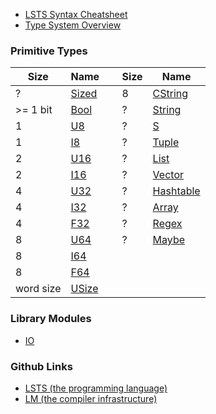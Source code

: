 <link rel="stylesheet" type="text/css" href="styles.css">

* [LSTS Syntax Cheatsheet](https://andrew-johnson-4.github.io/lsts-language-reference/lsts-syntax)
* [Type System Overview](https://andrew-johnson-4.github.io/lsts-language-reference/type-system)

### Primitive Types
  
| Size      | Name                                                                          |        | Size   | Name |
| --------- | ----------------------------------------------------------------------------- | ------ | ------ | ---- |
| ?         | [Sized](https://andrew-johnson-4.github.io/lsts-language-reference/lib-sized) | &nbsp; | 8      | [CString](https://andrew-johnson-4.github.io/lsts-language-reference/lib-cstring) |
| >= 1 bit  | [Bool](https://andrew-johnson-4.github.io/lsts-language-reference/lib-bool)   | &nbsp; | ?      | [String](https://andrew-johnson-4.github.io/lsts-language-reference/lib-string) |
| 1         | [U8](https://andrew-johnson-4.github.io/lsts-language-reference/lib-u8)       | &nbsp; | ?      | [S](https://andrew-johnson-4.github.io/lsts-language-reference/lib-s-expression) |
| 1         | [I8](https://andrew-johnson-4.github.io/lsts-language-reference/lib-i8)       | &nbsp; | ?      | [Tuple](https://andrew-johnson-4.github.io/lsts-language-reference/lib-tuple) |
| 2         | [U16](https://andrew-johnson-4.github.io/lsts-language-reference/lib-u16)     | &nbsp; | ?      | [List](https://andrew-johnson-4.github.io/lsts-language-reference/lib-list) |
| 2         | [I16](https://andrew-johnson-4.github.io/lsts-language-reference/lib-i16)     | &nbsp; | ?      | [Vector](https://andrew-johnson-4.github.io/lsts-language-reference/lib-vector) |
| 4         | [U32](https://andrew-johnson-4.github.io/lsts-language-reference/lib-u32)     | &nbsp; | ?      | [Hashtable](https://andrew-johnson-4.github.io/lsts-language-reference/lib-hashtable) |
| 4         | [I32](https://andrew-johnson-4.github.io/lsts-language-reference/lib-i32)     | &nbsp; | ?      | [Array](https://andrew-johnson-4.github.io/lsts-language-reference/lib-array) |
| 4         | [F32](https://andrew-johnson-4.github.io/lsts-language-reference/lib-f32)     | &nbsp; | ?      | [Regex](https://andrew-johnson-4.github.io/lsts-language-reference/lib-regex) |
| 8         | [U64](https://andrew-johnson-4.github.io/lsts-language-reference/lib-u64)     | &nbsp; | ?      | [Maybe](https://andrew-johnson-4.github.io/lsts-language-reference/lib-maybe) |
| 8         | [I64](https://andrew-johnson-4.github.io/lsts-language-reference/lib-i64)     | &nbsp; | &nbsp; | &nbsp; |
| 8         | [F64](https://andrew-johnson-4.github.io/lsts-language-reference/lib-f64)     | &nbsp; | &nbsp; | &nbsp; |
| word size | [USize](https://andrew-johnson-4.github.io/lsts-language-reference/lib-usize) | &nbsp; | &nbsp; | &nbsp; |

### Library Modules

* [IO](https://andrew-johnson-4.github.io/lsts-language-reference/lib-io)

### Github Links

* [LSTS (the programming language)](https://github.com/andrew-johnson-4/LSTS?tab=readme-ov-file#much-like-c)
* [LM (the compiler infrastructure)](https://github.com/andrew-johnson-4/lambda-mountain#lambda-mountain)
